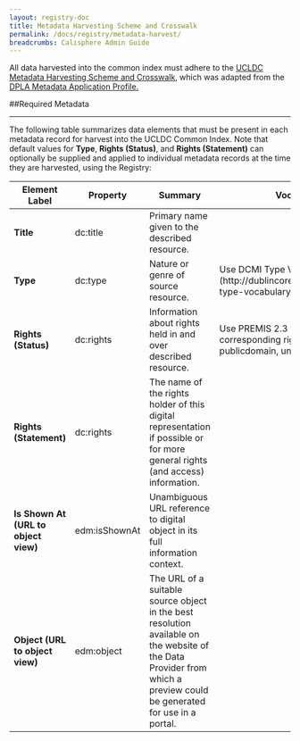 ```yaml
---
layout: registry-doc
title: Metadata Harvesting Scheme and Crosswalk
permalink: /docs/registry/metadata-harvest/
breadcrumbs: Calisphere Admin Guide
---
```


All data harvested into the common index must adhere to the [UCLDC Metadata Harvesting Scheme and Crosswalk](https://docs.google.com/spreadsheets/d/1u2RE9PD0N9GkLQTFNJy3HiH9N5IbKDG52HjJ6JomC9I/edit#gid=265758929), which was adapted from the <a href="http://dp.la/info/wp-content/uploads/2013/04/DPLAMetadataPolicy.pdf">DPLA Metadata Application Profile.</a>

##Required Metadata
***
<p>The following table summarizes data elements that must be present in each metadata record for harvest into the UCLDC Common Index. Note that default values for <b>Type</b>, <b>Rights (Status)</b>, and <b>Rights (Statement)</b> can optionally be supplied and applied to individual metadata records at the time they are harvested, using the Registry:</p>


<table>
  <thead>
    <th><b>Element Label</b></th>
    <th><b>Property</b></th>
    <th><b>Summary</b></th>
    <th><b>Vocabulary Terms/Syntax</b></th>
    <th><b>Example</b></th>
  </thead>
  <tr>
    <td><b>Title</b></td>
    <td>dc:title</td>
    <td>Primary name given to the described resource.</td>
    <td></td>
    <td>Lee (Roger) Residence, Berkeley, CA, 1950 </td>
  </tr>
  <tr>
    <td><b>Type</b></td>
    <td>dc:type</td>
    <td>Nature or genre of source resource.</td>
    <td>Use DCMI Type Vocabulary (http://dublincore.org/documents/2000/07/11/dcmi-type-vocabulary/)</td>
    <td>image</td>
  </tr>
  <tr>
    <td><b>Rights (Status)</b></td>
    <td>dc:rights</td>
    <td>Information about rights held in and over described resource.</td>
    <td>Use PREMIS 2.3 values to denote rights status (with a corresponding rights statement): copyrighted, publicdomain, unknown</td>
    <td>copyrighted</td>
  </tr>
  <tr>
    <td><b>Rights (Statement)</b></td>
    <td>dc:rights</td>
    <td>The name of the rights holder of this digital representation if possible or for more general rights (and access) information.</td>
    <td></td>
    <td>Transmission or reproduction of materials protected by copyright beyond that allowed by fair use requires the written permission of the copyright owners. Works not in the public domain cannot be commercially exploited without permission of the copyright owner. Responsibility for any use rests exclusively with the user.</td>
  </tr>
  <tr>
    <td><b>Is Shown At (URL to object view)</b></td>
    <td>edm:isShownAt</td>
    <td>Unambiguous URL reference to digital object in its full information context.</td>
    <td></td>
    <td>https://library.ucsd.edu/dc/object/bb0035097z</td>
  </tr>
  <tr>
    <td><b>Object (URL to object view)</b></td>
    <td>edm:object</td>
    <td>The URL of a suitable source object in the best resolution available on the website of the Data Provider from which a preview could be generated for use in a portal.</td>
    <td></td>
    <td>http://library.ucsd.edu/dc/object/bb39601295/_2.jpg</td>
  </tr>
</table>
